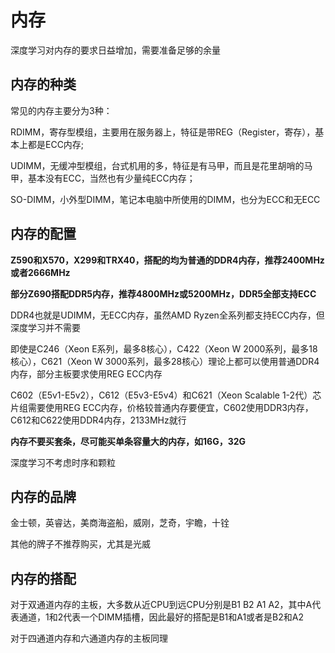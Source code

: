 # 内存

深度学习对内存的要求日益增加，需要准备足够的余量

## 内存的种类

常见的内存主要分为3种：

RDIMM，寄存型模组，主要用在服务器上，特征是带REG（Register，寄存），基本上都是ECC内存;

UDIMM，无缓冲型模组，台式机用的多，特征是有马甲，而且是花里胡哨的马甲，基本没有ECC，当然也有少量纯ECC内存；

SO-DIMM，小外型DIMM，笔记本电脑中所使用的DIMM，也分为ECC和无ECC

## 内存的配置

**Z590和X570，X299和TRX40，搭配的均为普通的DDR4内存，推荐2400MHz或者2666MHz**

**部分Z690搭配DDR5内存，推荐4800MHz或5200MHz，DDR5全部支持ECC**

DDR4也就是UDIMM，无ECC内存，虽然AMD Ryzen全系列都支持ECC内存，但深度学习并不需要

即使是C246（Xeon E系列，最多8核心），C422（Xeon W 2000系列，最多18核心），C621（Xeon W 3000系列，最多28核心）理论上都可以使用普通DDR4内存，部分主板要求使用REG ECC内存

C602（E5v1-E5v2），C612（E5v3-E5v4）和C621（Xeon Scalable 1-2代）芯片组需要使用REG ECC内存，价格较普通内存要便宜，C602使用DDR3内存，C612和C622使用DDR4内存，2133MHz就行

**内存不要买套条，尽可能买单条容量大的内存，如16G，32G**

深度学习不考虑时序和颗粒

## 内存的品牌

金士顿，英睿达，美商海盗船，威刚，芝奇，宇瞻，十铨

其他的牌子不推荐购买，尤其是光威

## 内存的搭配

对于双通道内存的主板，大多数从近CPU到远CPU分别是B1 B2 A1 A2，其中A代表通道，1和2代表一个DIMM插槽，因此最好的搭配是B1和A1或者是B2和A2

对于四通道内存和六通道内存的主板同理
